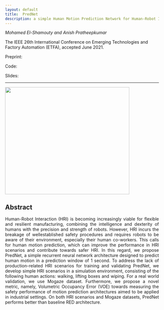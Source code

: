 ```yaml
---
layout: default
title:  PredNet
description: a simple Human Motion Prediction Network for Human-Robot Interaction
---
```


*Mohamed El-Shamouty and Anish Pratheepkumar*

The IEEE 26th International Conference on Emerging Technologies and Factory Automation (ETFA), accepted June 2021.

Preprint: 

Code: 

Slides: 

---
<img src="https://github.com/anish-pratheepkumar/prednet/blob/main/images/scenarios.png" width="407" height="350">


## Abstract
<div align="justify"> Human-Robot Interaction (HRI) is becoming increasingly viable for flexible and resilient manufacturing, combining the intelligence and dexterity of humans with the precision and strength of robots. However, HRI incurs the breakage of wellestablished safety procedures and requires robots to be aware of their environment, especially their human co-workers. This calls
for human motion prediction, which can improve the performance in HRI scenarios and contribute towards safer HRI. In this regard, we propose PredNet, a simple recurrent neural network architecture designed to predict human motion in a prediction window of 1 second. To address the lack of production-related HRI scenarios for training and validating PredNet, we develop simple HRI scenarios in a simulation environment, consisting of the following human actions: walking, lifting boxes and wiping. For a real world validation, we use Mogaze dataset. Furthermore, we propose a novel metric, namely, Volumetric Occupancy Error (VOE) towards measuring the safety performance of motion prediction architectures aimed to be applied in industrial settings. On both HRI scenarios and Mogaze datasets, PredNet performs
better than baseline RED architecture. </div>
